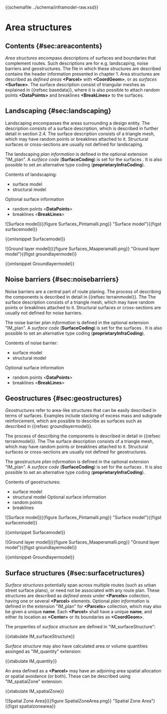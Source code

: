 {{schemafile ../schema/inframodel-raw.xsd}}
# Area structures

## Contents {#sec:areacontents}

*Area structures* encompass descriptions of surfaces and boundaries that complement routes. Such descriptions are for e.g. landscaping, noise barriers and geostructures. The file in which these structures are described contains the header information presented in chapter 1. Area structures are described as *defined areas*  **\<Parcel>** with **\<CoordGeom>**, or as  *surfaces* **\<Surface>**. The surface description consist of triangular meshes as explained in {{refsec basedata}}, where it is also possible to attach random points **\<DataPoints>** and breaklines **\<BreakLines>** to the surfaces. 

## Landscaping {#sec:landscaping}

Landscaping encompasses the areas surrounding a design entity. The description consists of a surface description, which is described in further detail in section 2.4. The surface description consists of a triangle mesh, which may have random points or breaklines attached to it. Structural surfaces or cross-sections are usually not defined for landscaping.

The landscaping *plan information* is defined in the optional extension "IM_plan". A *surface code* (**SurfaceCoding**) is set for the surfaces . It is also possible to set an alternative type coding (**proprietaryInfraCoding**).

Contents of landscaping:

- surface model
- structural model

Optional surface information
- random points <**DataPoints**>
- breaklines <**BreakLines**>
 
![Surface model]({{figure Surfaces_Pintamalli.png}} "Surface model"){{figst surfacemodel}}

{{xmlsnippet Surfacemodel}}
 
![Ground layer model]({{figure Surfaces_Maaperamalli.png}} "Ground layer model"){{figst groundlayermodel}}	

{{xmlsnippet Groundlayermodel}} 

## Noise barriers {#sec:noisebarriers}

Noise barriers are a central part of route planing. The process of describing the components is described in detail in {{refsec terrainmodel}}. The The surface description consists of a triangle mesh, which may have random points or breaklines attached to it. Structural surfaces or cross-sections are usually not defined for noise barriers.

The noise barrier *plan information* is defined in the optional extension "IM_plan". A *surface code* (**SurfaceCoding**) is set for the surfaces . It is also possible to set an alternative type coding (**proprietaryInfraCoding**).

Contents of noise barrier:

- surface model
- structural model

Optional surface information
- random points <**DataPoints**>
- breaklines <**BreakLines**>


## Geostructures {#sec:geostructures}

*Geostructures* refer to area-like structures that can be easily described in terms of surfaces. Examples include stacking of excess mass and subgrade reinforcement, which are possible to describe as surfaces such as described in {{refsec groundlayermodel}}.

The process of describing the components is described in detail in {{refsec terrainmodel}}. The The surface description consists of a triangle mesh, which may have random points or breaklines attached to it. Structural surfaces or cross-sections are usually not defined for geostructures.

The geostructure *plan information* is defined in the optional extension "IM_plan". A *surface code* (**SurfaceCoding**) is set for the surfaces . It is also possible to set an alternative type coding (**proprietaryInfraCoding**).

Contents of geostructures:

- surface model
- structural model
Optional surface information
- random points <DataPoints>
- breaklines <BreakLines>
 
![Surface model]({{figure Surfaces_Pintamalli.png}} "Surface model"){{figst surfacemodel}}

{{xmlsnippet Surfacemodel}}

![Ground layer model]({{figure Surfaces_Maaperamalli.png}} "Ground layer model"){{figst groundlayermodel}}	

{{xmlsnippet Groundlayermodel}}
 
## Surface structures {#sec:surfacetructures}

*Surface structures* potentially span across multiple routes (such as urban street surface plans), or need not be associated with any route plan. These structures are described as *defined areas* under **\<Parcels>** collection, having one or several **\<Parcel>** elements. Optional *plan information* is defined in the extension "IM_plan" for **\<Parcels>** collection, which may also be given a unique **name**. Each **\<Parcel>** shall have a unique **name**, and either its location as **\<Center>** or its boundaries as **\<CoordGeom>**. 
 
The properties of *surface structure* are defined in "IM_surfaceStructure":
 
{{xtabulate IM_surfaceStructure}}
 
*Surface structure* may also have calculated area or volume quantities assinged as "IM_quantity" extension:
 
{{xtabulate IM_quantity}}
 
An area defined as a **\<Parcel>** may have an adjoining area spatial allocation or spatial avoidance (or both). These can be described using "IM_spatialZone" extension:
 
{{xtabulate IM_spatialZone}}
 
![Spatial Zone Area]({{figure SpatialZoneArea.png}} "Spatial Zone Area"){{figst spatialzonearea}}
